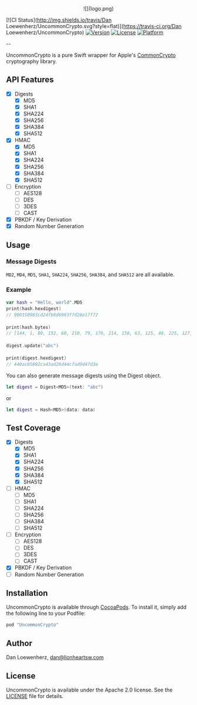 <center>![](logo.png)</center>

[![CI Status](http://img.shields.io/travis/Dan Loewenherz/UncommonCrypto.svg?style=flat)](https://travis-ci.org/Dan Loewenherz/UncommonCrypto)
[![Version](https://img.shields.io/cocoapods/v/UncommonCrypto.svg?style=flat)](http://cocoapods.org/pods/UncommonCrypto)
[![License](https://img.shields.io/cocoapods/l/UncommonCrypto.svg?style=flat)](http://cocoapods.org/pods/UncommonCrypto)
[![Platform](https://img.shields.io/cocoapods/p/UncommonCrypto.svg?style=flat)](http://cocoapods.org/pods/UncommonCrypto)

--

UncommonCrypto is a pure Swift wrapper for Apple's [CommonCrypto](https://opensource.apple.com/source/CommonCrypto/) cryptography library.

## API Features

* [x] Digests
  * [x] MD5
  * [x] SHA1
  * [x] SHA224
  * [x] SHA256
  * [x] SHA384
  * [x] SHA512
* [x] HMAC
  * [x] MD5
  * [x] SHA1
  * [x] SHA224
  * [x] SHA256
  * [x] SHA384
  * [x] SHA512
* [ ] Encryption
  * [ ] AES128
  * [ ] DES
  * [ ] 3DES
  * [ ] CAST
* [x] PBKDF / Key Derivation
* [x] Random Number Generation

## Usage

### Message Digests

`MD2`, `MD4`, `MD5`, `SHA1`, `SHA224`, `SHA256`, `SHA384`, and `SHA512` are all available.

### Example

```swift
var hash = "Hello, world".MD5
print(hash.hexdigest)
// 900150983cd24fb0d6963f7d28e17f72

print(hash.bytes)
// [144, 1, 80, 152, 60, 210, 79, 176, 214, 150, 63, 125, 40, 225, 127, 114]

digest.update("abc")

print(digest.hexdigest)
// 440ac85892ca43ad26d44c7ad9d47d3e
```

You can also generate message digests using the Digest object.

```swift
let digest = Digest<MD5>(text: "abc")
```

or

```swift
let digest = Hash<MD5>(data: data)
```

## Test Coverage

* [x] Digests
  * [x] MD5
  * [x] SHA1
  * [x] SHA224
  * [x] SHA256
  * [x] SHA384
  * [x] SHA512
* [ ] HMAC
  * [ ] MD5
  * [ ] SHA1
  * [ ] SHA224
  * [ ] SHA256
  * [ ] SHA384
  * [ ] SHA512
* [ ] Encryption
  * [ ] AES128
  * [ ] DES
  * [ ] 3DES
  * [ ] CAST
* [x] PBKDF / Key Derivation
* [ ] Random Number Generation

## Installation

UncommonCrypto is available through [CocoaPods](http://cocoapods.org). To install
it, simply add the following line to your Podfile:

```ruby
pod "UncommonCrypto"
```

## Author

Dan Loewenherz, dan@lionheartsw.com

## License

UncommonCrypto is available under the Apache 2.0 license. See the [LICENSE](LICENSE) file for details.

